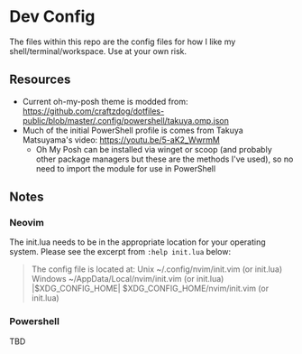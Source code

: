 # Dev Config

The files within this repo are the config files for how I like my shell/terminal/workspace. Use at your own risk.

## Resources

* Current oh-my-posh theme is modded from: https://github.com/craftzdog/dotfiles-public/blob/master/.config/powershell/takuya.omp.json
* Much of the initial PowerShell profile is comes from Takuya Matsuyama's video: https://youtu.be/5-aK2_WwrmM
  * Oh My Posh can be installed via winget or scoop (and probably other package managers but these are the methods I've used), so no need to import the module for use in PowerShell

## Notes

### Neovim

The init.lua needs to be in the appropriate location for your operating system. Please see the excerpt from `:help init.lua` below:

> The config file is located at:
> 	Unix			~/.config/nvim/init.vim		(or init.lua)
> 	Windows			~/AppData/Local/nvim/init.vim	(or init.lua)
> 	|$XDG_CONFIG_HOME|	$XDG_CONFIG_HOME/nvim/init.vim	(or init.lua)

### Powershell

TBD
